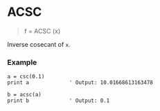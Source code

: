 # ACSC

> f = ACSC (x)

Inverse cosecant of `x`.

### Example

```
a = csc(0.1)
print a             ' Output: 10.01668613163478

b = acsc(a)
print b             ' Output: 0.1
```


